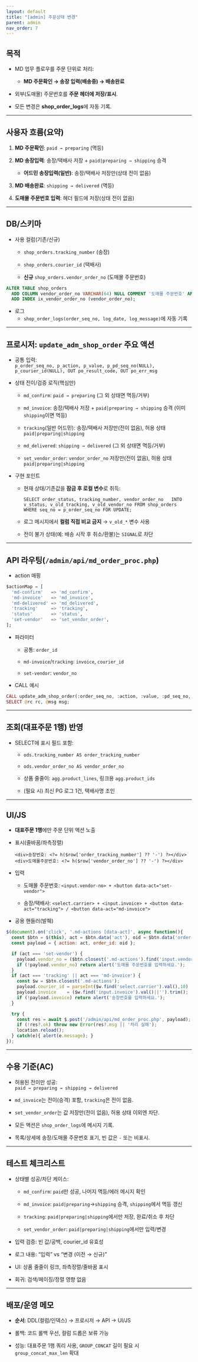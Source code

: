 ```yaml
---
layout: default
title: "[admin] 주문상태 변경"
parent: admin
nav_order: 7
---
```




## 목적

- MD 업무 플로우를 주문 단위로 처리:
    
    - **MD 주문확인 → 송장 입력(배송중) → 배송완료**
        
- 외부(도매몰) 주문번호를 **주문 헤더에 저장/표시**.
    
- 모든 변경은 **shop_order_logs**에 자동 기록.
    

---

## 사용자 흐름(요약)

1. **MD 주문확인**: `paid → preparing` (멱등)
    
2. **MD 송장입력**: 송장/택배사 저장 + `paid|preparing → shipping` 승격
    
    - **어드민 송장입력(일반)**: 송장/택배사 저장만(상태 전이 없음)
        
3. **MD 배송완료**: `shipping → delivered` (멱등)
    
4. **도매몰 주문번호 입력**: 헤더 필드에 저장(상태 전이 없음)
    

---

## DB/스키마

- 사용 컬럼(기존/신규)
    
    - `shop_orders.tracking_number` (송장)
        
    - `shop_orders.courier_id` (택배사)
        
    - **신규** `shop_orders.vendor_order_no` (도매몰 주문번호)
```sql
ALTER TABLE shop_orders
  ADD COLUMN vendor_order_no VARCHAR(64) NULL COMMENT '도매몰 주문번호' AFTER tracking_number,
  ADD INDEX ix_vendor_order_no (vendor_order_no);

```
        
        
- 로그    
    - `shop_order_logs(order_seq_no, log_date, log_message)`에 자동 기록
        

---

## 프로시저: `update_adm_shop_order` 주요 액션

- 공통 입력:  
    `p_order_seq_no, p_action, p_value, p_pd_seq_no(NULL), p_courier_id(NULL), OUT po_result_code, OUT po_err_msg`
    
- 상태 전이/검증 로직(핵심만)
    
    - `md_confirm`: `paid → preparing` (그 외 상태면 멱등/거부)
        
    - `md_invoice`: 송장/택배사 저장 + `paid|preparing → shipping` 승격 (이미 `shipping`이면 멱등)
        
    - `tracking`(일반 어드민): 송장/택배사 저장만(전이 없음), 허용 상태 `paid|preparing|shipping`
        
    - `md_delivered`: `shipping → delivered` (그 외 상태면 멱등/거부)
        
    - `set_vendor_order`: `vendor_order_no` 저장만(전이 없음), 허용 상태 `paid|preparing|shipping`
        
- 구현 포인트
    
    - 현재 상태/기존값을 **잠금 후 로컬 변수**로 취득:
        
        `SELECT order_status, tracking_number, vendor_order_no   INTO v_status, v_old_tracking, v_old_vendor_no FROM shop_orders WHERE seq_no = p_order_seq_no FOR UPDATE;`
        
    - 로그 메시지에서 **컬럼 직접 비교 금지** → `v_old_*` 변수 사용
        
    - 전이 불가 상태(예: 배송 시작 후 취소/환불)는 `SIGNAL`로 차단
        

---

## API 라우팅(`/admin/api/md_order_proc.php`)

- action 매핑
```sql
$actionMap = [
  'md-confirm'   => 'md_confirm',
  'md-invoice'   => 'md_invoice',
  'md-delivered' => 'md_delivered',
  'tracking'     => 'tracking',
  'status'       => 'status',
  'set-vendor'   => 'set_vendor_order',
];

```
    
    
- 파라미터
    
    - 공통: `order_id`
        
    - `md-invoice`/`tracking`: `invoice`, `courier_id`
        
    - `set-vendor`: `vendor_no`
        
- CALL 예시
```php
CALL update_adm_shop_order(:order_seq_no, :action, :value, :pd_seq_no, :courier_id, @rc, @msg);
SELECT @rc rc, @msg msg;

```
    
    
---

## 조회(대표주문 1행) 반영

- SELECT에 표시 필드 포함:
    
    - `ods.tracking_number AS order_tracking_number`
        
    - `ods.vendor_order_no AS vendor_order_no`
        
    - 상품 줄줄이: `agg.product_lines`, 링크용 `agg.product_ids`
        
    - (필요 시) 최신 PG 로그 1건, 택배사명 조인
        

---

## UI/JS

- **대표주문 1행**에만 주문 단위 액션 노출
    
- 표시(줄바꿈/좌측정렬)
    
    `<div>송장번호: <?= h($row['order_tracking_number'] ?? '-') ?></div> <div>도매몰주문번호: <?= h($row['vendor_order_no'] ?? '-') ?></div>`
    
- 입력
    
    - 도매몰 주문번호: `<input.vendor-no> + <button data-act="set-vendor">`
        
    - 송장/택배사: `<select.carrier> + <input.invoice> + <button data-act="tracking"> / <button data-act="md-invoice">`
        
- 공용 핸들러(발췌)
```js
$(document).on('click', '.md-actions [data-act]', async function(){
  const $btn = $(this), act = $btn.data('act'), oid = $btn.data('order-id');
  const payload = { action: act, order_id: oid };

  if (act === 'set-vendor') {
    payload.vendor_no = ($btn.closest('.md-actions').find('input.vendor-no').val()||'').trim();
    if (!payload.vendor_no) return alert('도매몰 주문번호를 입력하세요.');
  }
  if (act === 'tracking' || act === 'md-invoice') {
    const $w = $btn.closest('.md-actions');
    payload.courier_id = parseInt($w.find('select.carrier').val(),10) || null;
    payload.invoice    = ($w.find('input.invoice').val()||'').trim();
    if (!payload.invoice) return alert('송장번호를 입력하세요.');
  }

  try {
    const res = await $.post('/admin/api/md_order_proc.php', payload);
    if (!res?.ok) throw new Error(res?.msg || '처리 실패');
    location.reload();
  } catch(e){ alert(e.message); }
});

```
    
    

---

## 수용 기준(AC)

- 허용된 전이만 성공:  
    `paid → preparing → shipping → delivered`
    
- `md_invoice`는 전이(승격) 포함, `tracking`은 전이 없음.
    
- `set_vendor_order`는 값 저장만(전이 없음), 허용 상태 이외엔 차단.
    
- 모든 액션은 `shop_order_logs`에 메시지 기록.
    
- 목록/상세에 송장/도매몰 주문번호 표기, 빈 값은 `-` 또는 비표시.
    

---

## 테스트 체크리스트

- 상태별 성공/차단 케이스:
    
    - `md_confirm`: `paid`만 성공, 나머지 멱등/에러 메시지 확인
        
    - `md_invoice`: `paid|preparing`→`shipping` 승격, `shipping`에서 멱등 갱신
        
    - `tracking`: `paid|preparing|shipping`에서만 저장, 완료/취소 후 차단
        
    - `set_vendor_order`: `paid|preparing|shipping`에서만 입력/변경
        
- 입력 검증: 빈 값/공백, courier_id 유효성
    
- 로그 내용: “입력” vs “변경 (이전 → 신규)”
    
- UI: 상품 줄줄이 링크, 좌측정렬/줄바꿈 표시
    
- 회귀: 검색/페이징/정렬 영향 없음
    

---

## 배포/운영 메모

- **순서**: DDL(컬럼/인덱스) → 프로시저 → API → UI/JS
    
- 롤백: 코드 롤백 우선, 컬럼 드롭은 보류 가능
    
- 성능: 대표주문 1행 쿼리 사용, `GROUP_CONCAT` 길이 필요 시 `group_concat_max_len` 확대